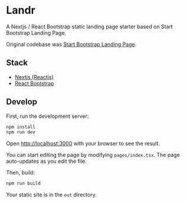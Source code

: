# Landr

A Nextjs / React Bootstrap static landing page starter based on Start Bootstrap Landing Page.

Original codebase was [Start Bootstrap Landing Page](https://startbootstrap.com/theme/landing-page).

## Stack

- [Nextjs (Reactjs)](https://nextjs.org)
- [React Bootstrap](https://react-bootstrap.netlify.app)

## Develop

First, run the development server:

```bash
npm install
npm run dev
```

Open [http://localhost:3000](http://localhost:3000) with your browser to see the result.

You can start editing the page by modifying `pages/index.tsx`. The page auto-updates as you edit the file.

Then, build:

```bash
npm run build
```

Your static site is in the `out` directory.
